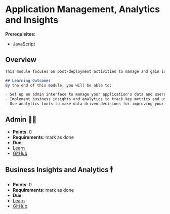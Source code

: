 # Application Management, Analytics and Insights
<!-- 
think of this as post-deploy items to do
-->

**Prerequisites**:
- JavaScript

## Overview
```md
This module focuses on post-deployment activities to manage and gain insights into your applications. You will learn how to set up admin interfaces, track business insights, and analytics to monitor and optimize your application's performance and user engagement.

## Learning Outcomes
By the end of this module, you will be able to:

- Set up an admin interface to manage your application's data and users.
- Implement business insights and analytics to track key metrics and user behaviors.
- Use analytics tools to make data-driven decisions for improving your application.
```

## Admin 🧑‍💼
- **Points**: 0 
- **Requirements**: mark as done
- **Due**:
- [Learn](https://learn.firstdraft.com/lessons/353-rails-admin)
- [GitHub](https://github.com/DPI-WE/rails-admin)

<!-- TODO: add more on tracking analytics -->
## Business Insights and Analytics 🕴️
- **Points**: 0 
- **Requirements**: mark as done
- **Due**:
- [Learn](https://learn.firstdraft.com/lessons/354-rails-business-analytics)
- [GitHub](https://github.com/DPI-WE/rails-business-analytics)

<!-- TODO: consider adding more on exception tracking tools like rollbar/airbrake -->
